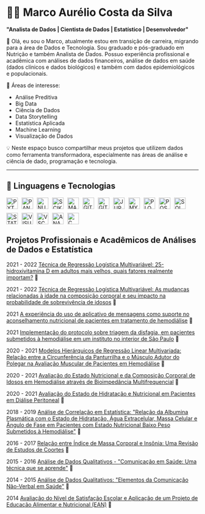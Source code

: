 # 👨‍💻 Marco Aurélio Costa da Silva

**"Analista de Dados | Cientista de Dados | Estatístico | Desenvolvedor"**

👋 Olá, eu sou o Marco, atualmente estou em transição de carreira, migrando para a área de Dados e Tecnologia. Sou graduado e pós-graduado em Nutrição e também Analista de Dados. Possuo experiência profissional e acadêmica com análises de dados financeiros, análise de dados em saúde (dados clínicos e dados biológicos) e também com dados epidemiológicos e populacionais. 

🎯 Áreas de interesse:
- Análise Preditiva
- Big Data
- Ciência de Dados
- Data Storytelling
- Estatística Aplicada
- Machine Learning
- Visualização de Dados 

💡 Neste espaço busco compartilhar meus projetos que utilizem dados como ferramenta transformadora, especialmente nas áreas de análise e ciência de dado, programação e tecnologia.

---
## 🤖 Linguagens e Tecnologias

<div style="display: flex; flex-wrap: wrap; gap: 10px;">
    <img 
        alt="PYTHON"
        title="PYTHON" 
        width="30px" 
        src="https://cdn.jsdelivr.net/gh/devicons/devicon@latest/icons/python/python-original.svg"           
    />
    <img 
        alt="PANDAS"
        title="PANDAS" 
        width="30px" 
        src="https://cdn.jsdelivr.net/gh/devicons/devicon@latest/icons/pandas/pandas-original-wordmark.svg"           
    />
    <img 
        alt="NUMPY"
        title="NUMPY" 
        width="30px" 
        src="https://cdn.jsdelivr.net/gh/devicons/devicon@latest/icons/numpy/numpy-original.svg"           
    />        
    <img 
        alt="SCIKITLEARN"
        title="SCIKITLEARN" 
        width="30px" 
        src="https://cdn.jsdelivr.net/gh/devicons/devicon@latest/icons/scikitlearn/scikitlearn-original.svg"           
    />
    <img 
        alt="MATPLOTLIB"
        title="MATPLOTLIB" 
        width="30px" 
        src="https://cdn.jsdelivr.net/gh/devicons/devicon@latest/icons/matplotlib/matplotlib-original.svg"           
    />
    <img 
        alt="GIT"
        title="GIT" 
        width="30px" 
        src="https://cdn.jsdelivr.net/gh/devicons/devicon@latest/icons/git/git-original-wordmark.svg"           
    /> 
    <img 
        alt="GITHUB"
        title="GITHUB" 
        width="30px" 
        src="https://cdn.jsdelivr.net/gh/devicons/devicon@latest/icons/github/github-original-wordmark.svg"           
    /> 
    <img 
        alt="JUPYTER"
        title="JUPYTER" 
        width="30px" 
        src="https://cdn.jsdelivr.net/gh/devicons/devicon@latest/icons/jupyter/jupyter-original-wordmark.svg"           
    /> 
    <img 
        alt="MYSQL"
        title="MYSQL" 
        width="30px" 
        src="https://cdn.jsdelivr.net/gh/devicons/devicon@latest/icons/mysql/mysql-original.svg"           
    /> 
    <img 
        alt="PLOTLY"
        title="PLOTLY" 
        width="30px" 
        src="https://cdn.jsdelivr.net/gh/devicons/devicon@latest/icons/plotly/plotly-original.svg"           
    />      
    <img 
        alt="POSTGRESQL"
        title="POSTGRESQL" 
        width="30px" 
        src="https://cdn.jsdelivr.net/gh/devicons/devicon@latest/icons/postgresql/postgresql-original.svg"           
    /> 
    <img 
        alt="SQLDEVELOPER"
        title="SQLDEVELOPER" 
        width="30px" 
        src="https://cdn.jsdelivr.net/gh/devicons/devicon@latest/icons/sqldeveloper/sqldeveloper-original.svg"           
    />
    <img 
        alt="STATA"
        title="STATA" 
        width="30px" 
        src="https://cdn.jsdelivr.net/gh/devicons/devicon@latest/icons/stata/stata-original-wordmark.svg"           
    />
    <img 
        alt="VISUALSTUDIO"
        title="VISUALSTUDIO" 
        width="30px" 
        src="https://cdn.jsdelivr.net/gh/devicons/devicon@latest/icons/visualstudio/visualstudio-original.svg"           
    />
    <img 
        alt="VSCODE"
        title="VSCODE" 
        width="30px" 
        src="https://cdn.jsdelivr.net/gh/devicons/devicon@latest/icons/vscode/vscode-original.svg"           
    />
    <img 
        alt="ANACONDA"
        title="ANACONDA" 
        width="30px" 
        src="https://cdn.jsdelivr.net/gh/devicons/devicon@latest/icons/anaconda/anaconda-original.svg"           
    />
    <img 
        alt="C"
        title="C" 
        width="30px" 
        src="https://cdn.jsdelivr.net/gh/devicons/devicon@latest/icons/c/c-original.svg"           
    />
</div>


## Projetos Profissionais e Acadêmicos de Análises de Dados e Estatística 

2021 - 2022 [Técnica de Regressão Logística Multivariável: 25-hidroxivitamina D em adultos mais velhos, quais fatores realmente importam?](<URL_DO_REPOSITORIO>) 📂

2021 - 2022 [Técnica de Regressão Logística Multivariável: As mudanças relacionadas à idade na composição corporal e seu impacto na probabilidade de sobrevivência de idosos](<URL_DO_REPOSITORIO>) 📂

2021 [A experiência do uso de aplicativo de mensagens como suporte no aconselhamento nutricional de pacientes em tratamento de hemodiálise](<URL_DO_REPOSITORIO>) 📂

2021 [Implementação do protocolo sobre triagem da disfagia, em pacientes submetidos à hemodiálise em um instituto no interior de São Paulo](<URL_DO_REPOSITORIO>) 📂

2020 - 2021 [Modelos Hierárquicos de Regressão Linear Multivariada: Relação entre a Circunferência da Panturrilha e o Músculo Adutor do Polegar na Avaliação Muscular de Pacientes em Hemodiálise](<URL_DO_REPOSITORIO>) 📂

2020 - 2021 [Avaliação do Estado Nutricional e da Composição Corporal de Idosos em Hemodiálise através de Bioimpedância Multifrequencial](<URL_DO_REPOSITORIO>) 📂

2020 - 2021 [Avaliação do Estado de Hidratação e Nutricional em Pacientes em Diálise Peritoneal](<URL_DO_REPOSITORIO>) 📂

2018 - 2019 [Análise de Correlação em Estatística: "Relação da Albumina Plasmática com o Estado de Hidratação, Água Extracelular, Massa Celular e Ângulo de Fase em Pacientes com Estado Nutricional Baixo Peso Submetidos à Hemodiálise"]( <URL_DO_REPOSITORIO>) 📂

2016 - 2017 [Relação entre Índice de Massa Corporal e Insônia: Uma Revisão de Estudos de Coortes](<URL_DO_REPOSITORIO>) 📂

2015 - 2016 [Análise de Dados Qualitativos - "Comunicação em Saúde: Uma técnica que se aprende"]( <URL_DO_REPOSITORIO>) 📂

2014 - 2015 [Análise de Dados Qualitativos: "Elementos da Comunicação Não-Verbal em Saúde"]( <URL_DO_REPOSITORIO>) 📂

2014 [Avaliação do Nível de Satisfação Escolar e Aplicação de um Projeto de Educação Alimentar e Nutricional (EAN)](<URL_DO_REPOSITORIO>) 📂

       
                    
          
        
          
      
           
          
            
             
     
          
         
          
            
          
